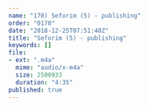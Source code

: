 ```yaml
---
name: "170) Seforim (5) - publishing"
order: "0170"
date: "2018-12-25T07:51:40Z"
title: "Seforim (5) - publishing"
keywords: []
file:
- ext: ".m4a"
  mime: "audio/x-m4a"
  size: 2500933
  duration: "4:35"
published: true
---
```


